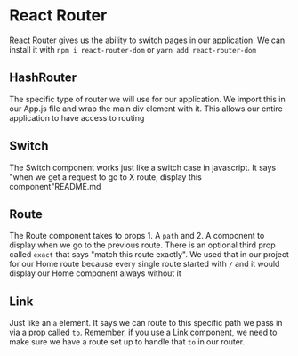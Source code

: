 # React Router
React Router gives us the ability to switch pages in our application. We can install it with `npm i react-router-dom` or `yarn add react-router-dom`

## HashRouter
The specific type of router we will use for our application. We import this in our App.js file and wrap the main div element with it. This allows our entire application to have access to routing

## Switch
The Switch component works just like a switch case in javascript. It says "when we get a request to go to X route, display this component"README.md

## Route
The Route component takes to props 1. A `path` and 2. A component to display when we go to the previous route. There is an optional third prop called `exact` that says "match this route exactly". We used that in our project for our Home route because every single route started with `/` and it would display our Home component always without it

## Link
Just like an `a` element. It says we can route to this specific path we pass in via a prop called `to`. Remember, if you use a Link component, we need to make sure we have a route set up to handle that `to` in our router.